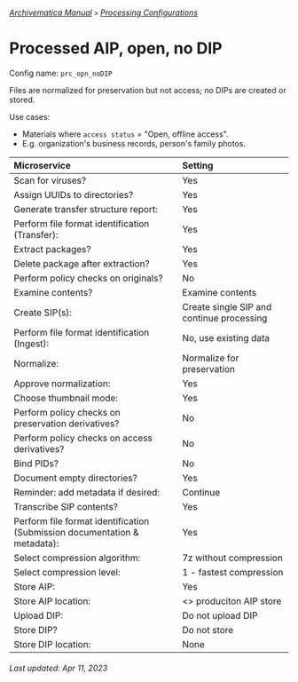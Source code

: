 ###### [Archivematica Manual](../README.md) `>` [Processing Configurations](overview.md)

# Processed AIP, open, no DIP
Config name: `prc_opn_noDIP`

Files are normalized for preservation but not access; no DIPs are created or stored.

Use cases:
- Materials where `access status` = "Open, offline access".
- E.g. organization's business records, person's family photos.

| Microservice | Setting |
|:---	         |:---     |
| Scan for viruses? | Yes |
| Assign UUIDs to directories? | Yes |
| Generate transfer structure report: | Yes |
| Perform file format identification (Transfer): | Yes |
| Extract packages? | Yes |
| Delete package after extraction? | Yes |
| Perform policy checks on originals? | No |
| Examine contents? | Examine contents |
| Create SIP(s): | Create single SIP and continue processing |
| Perform file format identification (Ingest): | No, use existing data |
| Normalize: | Normalize for preservation |
| Approve normalization: | Yes |
| Choose thumbnail mode: | Yes |
| Perform policy checks on preservation derivatives? | No |
| Perform policy checks on access derivatives? | No |
| Bind PIDs? | No |
| Document empty directories? | Yes |
| Reminder: add metadata if desired: | Continue |
| Transcribe SIP contents? | Yes |
| Perform file format identification (Submission documentation & metadata): | Yes |
| Select compression algorithm: | 7z without compression |
| Select compression level: | 1 - fastest compression |
| Store AIP: | Yes |
| Store AIP location: | <<pipeline>> produciton AIP store |
| Upload DIP: | Do not upload DIP |
| Store DIP? | Do not store |
| Store DIP location: | None |

###### Last updated: Apr 11, 2023
